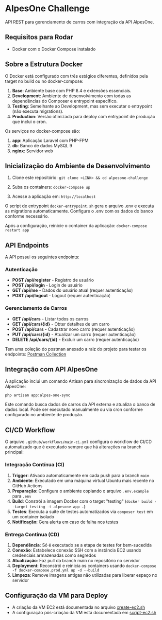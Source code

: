 # AlpesOne Challenge

API REST para gerenciamento de carros com integração da API AlpesOne.

## Requisitos para Rodar

- Docker com o Docker Compose instalado

## Sobre a Estrutura Docker

O Docker está configurado com três estágios diferentes, definidos pela target no build ou no docker-compose:

1. **Base**: Ambiente base com PHP 8.4 e extensões essenciais.
2. **Development**: Ambiente de desenvolvimento com todas as dependências do Composer e entrypoint específico.
3. **Testing**: Semelhante ao Development, mas sem executar o entrypoint (não executa migrations).
4. **Production**: Versão otimizada para deploy com entrypoint de produção que inclui o cron.

Os serviços no docker-compose são:

1. **app**: Aplicação Laravel com PHP-FPM
2. **db**: Banco de dados MySQL 9
3. **nginx**: Servidor web

## Inicialização do Ambiente de Desenvolvimento

1. Clone este repositório: `git clone <LINK> && cd alpesone-challenge`

2. Suba os containers: `docker-compose up`

3. Acesse a aplicação em: `http://localhost`

O script de entrypoint `docker-entrypoint.sh` gera o arquivo .env e executa as migrations automaticamente.
Configure o .env com os dados do banco conforme necessário.

Após a configuração, reinicie o container da aplicação: `docker-compose restart app`

## API Endpoints

A API possui os seguintes endpoints:

### Autenticação
- **POST /api/register** - Registro de usuário
- **POST /api/login** - Login de usuário
- **GET /api/me** - Dados do usuário atual (requer autenticação)
- **POST /api/logout** - Logout (requer autenticação)

### Gerenciamento de Carros
- **GET /api/cars** - Listar todos os carros
- **GET /api/cars/{id}** - Obter detalhes de um carro
- **POST /api/cars** - Cadastrar novo carro (requer autenticação)
- **PUT /api/cars/{id}** - Atualizar um carro (requer autenticação)
- **DELETE /api/cars/{id}** - Excluir um carro (requer autenticação)

Tem uma coleção do postman anexado a raiz do projeto para testar os endpoints: [Postman Collection](Cars.postman_collection.json)

## Integração com API AlpesOne

A aplicação inclui um comando Artisan para sincronização de dados da API AlpesOne:

```bash
php artisan app:alpes-one-sync
```

Este comando busca dados de carros da API externa e atualiza o banco de dados local. Pode ser executado manualmente ou via cron conforme configurado no ambiente de produção.

## CI/CD Workflow

O arquivo `.github/workflows/main-ci.yml` configura o workflow de CI/CD automatizado que é executado sempre que há alterações na branch principal:

### Integração Contínua (CI)
1. **Trigger**: Ativado automaticamente em cada push para a branch `main`
2. **Ambiente**: Executado em uma máquina virtual Ubuntu mais recente no GitHub Actions
3. **Preparação**: Configura o ambiente copiando o arquivo `.env.example` para `.env`
4. **Build**: Constrói a imagem Docker com o target "testing" (`docker build --target testing -t alpesone-app .`)
5. **Testes**: Executa a suíte de testes automatizados via `composer test` em um container isolado
6. **Notificação**: Gera alerta em caso de falha nos testes

### Entrega Contínua (CD)
1. **Dependência**: Só é executado se a etapa de testes for bem-sucedida
2. **Conexão**: Estabelece conexão SSH com a instância EC2 usando credenciais armazenadas como segredos
3. **Atualização**: Faz pull da branch main no repositório no servidor
4. **Deployment**: Reconstrói e reinicia os containers usando `docker-compose -f docker-compose.prod.yml up -d --build`
5. **Limpeza**: Remove imagens antigas não utilizadas para liberar espaço no servidor

## Configuração da VM para Deploy

- A criação da VM EC2 está documentada no arquivo [create-ec2.sh](create-ec2.sh)
- A configuração pós-criação da VM está documentada em [script-ec2.sh](script-ec2.sh)
